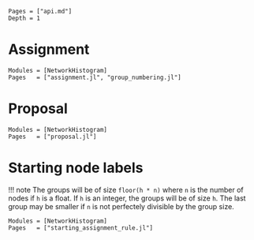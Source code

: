 ```@contents
Pages = ["api.md"]
Depth = 1
```

# Assignment 

```@autodocs
Modules = [NetworkHistogram]
Pages   = ["assignment.jl", "group_numbering.jl"]
```


# Proposal

```@autodocs
Modules = [NetworkHistogram]
Pages   = ["proposal.jl"]
```


# Starting node labels

!!! note
    The groups will be of size `floor(h * n)` where `n` is the number of nodes if `h` is a
    float. If `h` is an integer, the groups will be of size `h`. The last group may be
    smaller if `n` is not perfectely divisible by the group size.


```@autodocs
Modules = [NetworkHistogram]
Pages   = ["starting_assignment_rule.jl"]
```